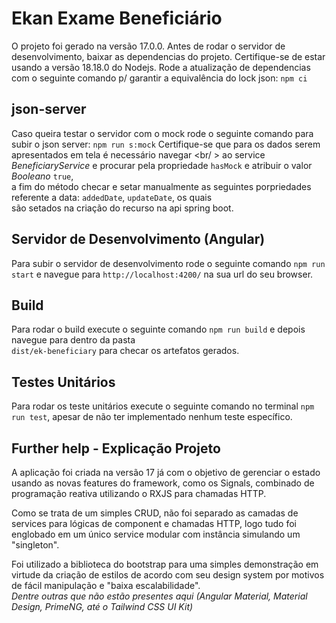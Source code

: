 # Ekan Exame Beneficiário

O projeto foi gerado na versão 17.0.0.
Antes de rodar o servidor de desenvolvimento, baixar as dependencias do projeto.
Certifique-se de estar usando a versão 18.18.0 do Nodejs.
Rode a atualização de dependencias com o seguinte comando p/ garantir a equivalência do lock json: `npm ci`

## json-server

Caso queira testar o servidor com o mock rode o seguinte comando para subir o json server: `npm run s:mock`
Certifique-se que para os dados serem apresentados em tela é necessário navegar <br/ > ao service *BeneficiaryService* 
e procurar pela propriedade `hasMock` e atribuir o valor *Booleano* `true`, <br/> a fim do método checar e setar manualmente
as seguintes porpriedades referente a data: `addedDate`, `updateDate`, os quais <br/> são setados na criação do recurso
na api spring boot.

## Servidor de Desenvolvimento (Angular)

Para subir o servidor de desenvolvimento rode o seguinte comando `npm run start` e navegue para `http://localhost:4200/` na sua url do seu browser.

## Build

Para rodar o build execute o seguinte comando `npm run build` e depois navegue para dentro da pasta <br/> `dist/ek-beneficiary` para checar os artefatos gerados.

## Testes Unitários

Para rodar os teste unitários execute o seguinte comando no terminal `npm run test`, apesar de não ter implementado nenhum teste específico.

## Further help - Explicação Projeto

A aplicação foi criada na versão 17 já com o objetivo de gerenciar o estado usando as novas features do framework, como os Signals,
combinado de programação reativa utilizando o RXJS para chamadas HTTP. 

Como se trata de um simples CRUD, não foi separado as camadas de services para lógicas de component e chamadas HTTP,
logo tudo foi englobado em um único service modular com instância simulando um "singleton".

Foi utilizado a biblioteca do bootstrap para uma simples demonstração em virtude da criação de estilos de acordo com seu design system por motivos de fácil manipulação e "baixa escalabilidade". <br/>
*Dentre outras que não estão presentes aqui (Angular Material, Material Design, PrimeNG, até o Tailwind CSS UI Kit)*
